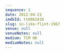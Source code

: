 ```yaml
---
sequence: 1
date: 2012-04-21
imdbId: tt0061810
slug: in-like-flint-1967
venue: null
venueNotes: null
medium: TCM HD
mediumNotes: null
---
```



